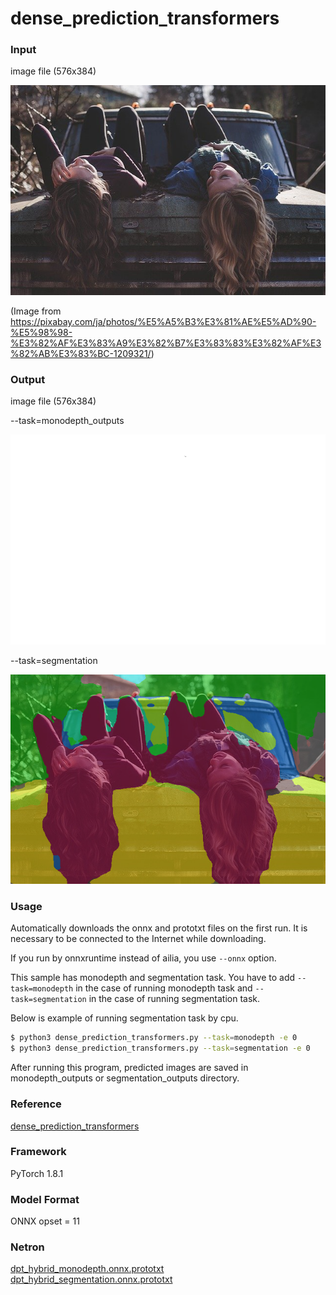 # dense_prediction_transformers

### Input
image file (576x384)

![Input](input.jpg)

(Image from https://pixabay.com/ja/photos/%E5%A5%B3%E3%81%AE%E5%AD%90-%E5%98%98-%E3%82%AF%E3%83%A9%E3%82%B7%E3%83%83%E3%82%AF%E3%82%AB%E3%83%BC-1209321/)

### Output

image file (576x384)

--task=monodepth_outputs

![Output](output_monodepth.png)

--task=segmentation

![Output](output_segmentation.png)

### Usage

Automatically downloads the onnx and prototxt files on the first run. It is necessary to be connected to the Internet while downloading.

If you run by onnxruntime instead of ailia, you use `--onnx` option.

This sample has monodepth and segmentation task. You have to add `--task=monodepth` in the case of running monodepth task and `--task=segmentation` in the case of running segmentation task.

Below is example of running segmentation task by cpu.

```bash
$ python3 dense_prediction_transformers.py --task=monodepth -e 0
$ python3 dense_prediction_transformers.py --task=segmentation -e 0
```

After running this program, predicted images are saved in monodepth_outputs or segmentation_outputs directory.

### Reference

[dense_prediction_transformers](https://github.com/intel-isl/DPT)  

### Framework

PyTorch 1.8.1

### Model Format

ONNX opset = 11

### Netron

[dpt_hybrid_monodepth.onnx.prototxt](https://netron.app/?url=https://storage.googleapis.com/ailia-models/dpt_hybrid_monodepth.onnx)    
[dpt_hybrid_segmentation.onnx.prototxt](https://netron.app/?url=https://storage.googleapis.com/ailia-models/dpt_hybrid_segmentation.onnx)
